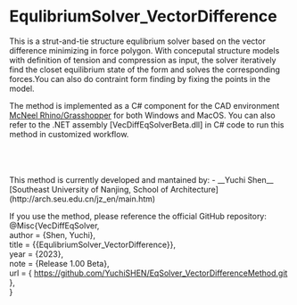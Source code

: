 # EqulibriumSolver_VectorDifference

This is a strut-and-tie structure equlibrium solver based on the vector difference minimizing in force polygon. With conceputal structure models with definition of tension and compression as input, the solver iteratively find the closet equilibrium state of the form and solves the corresponding forces.You can also do contraint form finding by fixing the points in the model.

 The method is implemented as a C# component for the CAD environment [McNeel Rhino/Grasshopper](https://www.rhino3d.com/) for both Windows and MacOS.
 You can also refer to the .NET assembly [VecDiffEqSolverBeta.dll] in C# code to run this method in customized workflow.
<br>
<br>


<br>
<br>
This method is currently developed and mantained by:
- __Yuchi Shen__ [Southeast University of Nanjing, School of Architecture](http://arch.seu.edu.cn/jz_en/main.htm)
<br>

If you use the method, please reference the official GitHub repository: <br>
@Misc{VecDiffEqSolver, <br>
author = {Shen, Yuchi}, <br>
title = {{EqulibriumSolver_VectorDifference}}, <br>
year = {2023}, <br>
note = {Release 1.00 Beta}, <br>
url = { https://github.com/YuchiSHEN/EqSolver_VectorDifferenceMethod.git }, <br>
}
<br>
<br>

<br>
<br>

<br>
<br>
